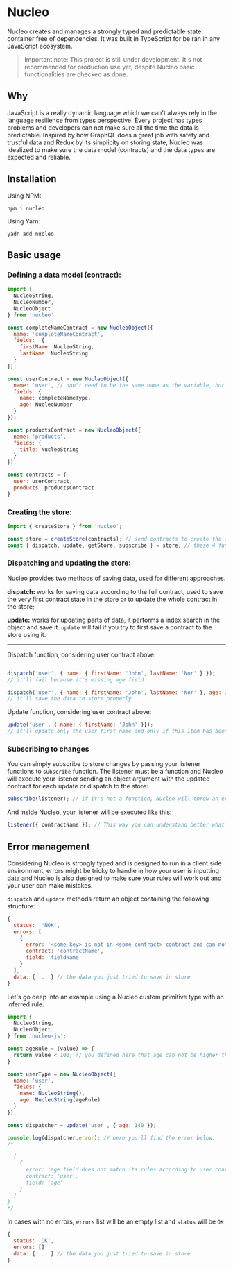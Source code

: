 # Nucleo

Nucleo creates and manages a strongly typed and predictable state container free of dependencies. It was built in TypeScript for be ran in any JavaScript ecosystem.

> Important note: This project is still under development. It's not recommended for production use yet, despite Nucleo basic functionalities are checked as done.

## Why

JavaScript is a really dynamic language which we can't always rely in the language resilience from types perspective. Every project has types problems and developers can not make sure all the time the data is predictable. Inspired by how GraphQL does a great job with safety and trustful data and Redux by its simplicity on storing state, Nucleo was idealized to make sure the data model (contracts) and the data types are expected and reliable.

## Installation

Using NPM:

```
npm i nucleo
```

Using Yarn:

```
yadn add nucleo
```

## Basic usage

### Defining a data model (contract):

```javascript
import {
  NucleoString,
  NucleoNumber,
  NucleoObject
} from 'nucleo'

const completeNameContract = new NucleoObject({
  name: 'completeNameContract',
  fields:  {
    firstName: NucleoString,
    lastName: NucleoString
  }
});

const userContract = new NucleoObject({
  name: 'user', // don't need to be the same name as the variable, but need to be unique
  fields: {
    name: completeNameType,
    age: NucleoNumber
  }
});

const productsContract = new NucleoObject({
  name: 'products',
  fields: {
    title: NucleoString
  }
});

const contracts = {
  user: userContract,
  products: productsContract
}
```

### Creating the store:

```javascript
import { createStore } from 'nucleo';

const store = createStore(contracts); // send contracts to create the store
const { dispatch, update, getStore, subscribe } = store; // these 4 functions are returned from store creation
```

### Dispatching and updating the store:

Nucleo provides two methods of saving data, used for different approaches.

**dispatch:** works for saving data according to the full contract, used to save the very first contract state in the store or to update the whole contract in the store;

**update:** works for updating parts of data, it performs a index search in the object and save it. `update` will fail if you try to first save a contract to the store using it.

---

Dispatch function, considering user contract above:

```javascript

dispatch('user', { name: { firstName: 'John', lastName: 'Nor' } });
// it'll fail because it's missing age field

dispatch('user', { name: { firstName: 'John', lastName: 'Nor' }, age: 27 });
// it'll save the data to store properly
```

Update function, considering user contract above:

```javascript
update('user', { name: { firstName: 'John' }});
// it'll update only the user first name and only if this item has been already created in the store before
```

### Subscribing to changes

You can simply subscribe to store changes by passing your listener functions to `subscribe` function. The listener must be a function and Nucleo will execute your listener sending an object argument with the updated contract for each update or dispatch to the store:

```javascript
subscribe(listener); // if it's not a function, Nucleo will throw an error
```

And inside Nucleo, your listener will be executed like this:

```javascript
listener({ contractName }); // This way you can understand better what was updated and consult Nucleo store as you wish
```

## Error management

Considering Nucleo is strongly typed and is designed to run in a client side environment, errors might be tricky to handle in how your user is inputting data and Nucleo is also designed to make sure your rules will work out and your user can make mistakes.

`dispatch` and `update` methods return an object containing the following structure:

```javascript
{
  status:  'NOK',
  errors: [
    {
      error: '<some key> is not in <some contract> contract and can not be saved in store',
      contract: 'contractName',
      field: 'fieldName'
    }
  ],
  data: { ... } // the data you just tried to save in store
}
```

Let's go deep into an example using a Nucleo custom primitive type with an inferred rule:

```javascript
import { 
  NucleoString,
  NucleoObject
} from 'nucleo-js';

const ageRule = (value) => {
  return value < 100; // you defined here that age can not be higher than 100
}

const userType = new NucleoObject({
  name: 'user',
  fields: {
    name: NucleoString(),
    age: NucleoString(ageRule)
  }
});

const dispatcher = update('user', { age: 140 });

console.log(dispatcher.error); // here you'll find the error below:
/*

  [
    {
      error: 'age field does not match its rules according to user contract',
      contract: 'user',
      field: 'age'
    }
  ]
}
*/
```

In cases with no errors, `errors` list will be an empty list and `status` will be `OK`

```javascript
{
  status: 'OK',
  errors: []
  data: { ... } // the data you just tried to save in store
}
```

